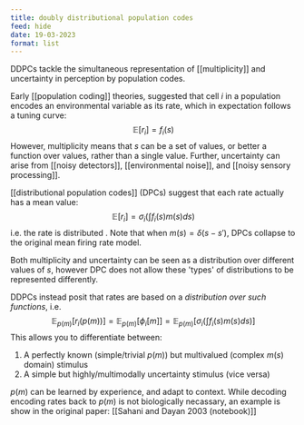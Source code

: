 ```yaml
---
title: doubly distributional population codes
feed: hide
date: 19-03-2023
format: list
---
```



DDPCs tackle the simultaneous representation of [[multiplicity]] and uncertainty in perception by population codes.

Early [[population coding]] theories, suggested that cell $i$ in a population encodes an environmental variable as its rate, which in expectation follows a tuning curve:
$$
\mathbb{E}[r_i] = f_i(s)
$$
However, multiplicity means that $s$ can be a set of values, or better a function over values, rather than a single value. Further, uncertainty can arise from [[noisy detectors]], [[environmental noise]], and [[noisy sensory processing]].

[[distributional population codes]] (DPCs) suggest that each rate actually has a mean value:
$$
\mathbb E[r_i] = \sigma_i\left(\int f_i(s)m(s)ds\right)
$$
i.e. the rate is distributed . Note that when $m(s) = \delta(s - s')$, DPCs collapse to the original mean firing rate model.

Both multiplicity and uncertainty can be seen as a distribution over different values of $s$, however DPC does not allow these 'types' of distributions to be represented differently.

DDPCs instead posit that rates are based on a *distribution over such functions*, i.e.
$$
\mathbb{E}_{p(m)}[r_i(p(m))] 
= \mathbb{E}_{p(m)}[\phi_i[m]]
= \mathbb{E}_{p(m)}\left[\sigma_i\left(\int f_i(s)m(s)ds\right)\right]
$$
This allows you to differentiate between:
1. A perfectly known (simple/trivial $p(m)$) but multivalued (complex $m(s)$ domain) stimulus
2. A simple but highly/multimodally uncertainty stimulus (vice versa)

$p(m)$ can be learned by experience, and adapt to context. While decoding encoding rates back to $p(m)$ is not biologically necassary, an example is show in the original paper: [[Sahani and Dayan 2003 (notebook)]] 
